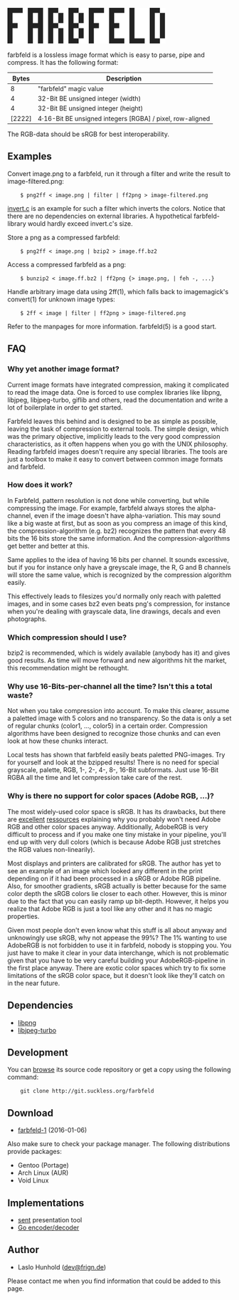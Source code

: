 ![farbfeld](farbfeld.svg)

farbfeld is a lossless image format which is easy to parse, pipe and
compress.
It has the following format:

| Bytes  | Description                                                |
|--------|------------------------------------------------------------|
| 8      | "farbfeld" magic value                                     |
| 4      | 32-Bit BE unsigned integer (width)                         |
| 4      | 32-Bit BE unsigned integer (height)                        |
| [2222] | 4⋅16-Bit BE unsigned integers [RGBA] / pixel, row-aligned  |

The RGB-data should be sRGB for best interoperability.

Examples
--------

Convert image.png to a farbfeld, run it through a filter and write the
result to image-filtered.png:

        $ png2ff < image.png | filter | ff2png > image-filtered.png

[invert.c](invert.c) is an example for such a filter which inverts
the colors. Notice that there are no dependencies on external libraries.
A hypothetical farbfeld-library would hardly exceed invert.c's size.


Store a png as a compressed farbfeld:

        $ png2ff < image.png | bzip2 > image.ff.bz2

Access a compressed farbfeld as a png:

        $ bunzip2 < image.ff.bz2 | ff2png {> image.png, | feh -, ...}

Handle arbitrary image data using 2ff(1), which falls
back to imagemagick's convert(1) for unknown image types:

        $ 2ff < image | filter | ff2png > image-filtered.png

Refer to the manpages for more information. farbfeld(5) is a good start.

FAQ
---

### Why yet another image format?

Current image formats have integrated compression,
making it complicated to read the image data.
One is forced to use complex libraries like libpng,
libjpeg, libjpeg-turbo, giflib and others, read the
documentation and write a lot of boilerplate in order
to get started.

Farbfeld leaves this behind and is designed to be as
simple as possible, leaving the task of compression
to external tools.
The simple design, which was the primary objective,
implicitly leads to the very good compression
characteristics, as it often happens when you go with
the UNIX philosophy.
Reading farbfeld images doesn't require any special
libraries. The tools are just a toolbox
to make it easy to convert between common image formats
and farbfeld.

### How does it work?

In Farbfeld, pattern resolution is not done while
converting, but while compressing the image.
For example, farbfeld always stores the alpha-channel,
even if the image doesn't have alpha-variation.
This may sound like a big waste at first, but as
soon as you compress an image of this kind, the
compression-algorithm (e.g. bz2) recognizes the
pattern that every 48 bits the 16 bits store the
same information.
And the compression-algorithms get better and better
at this.

Same applies to the idea of having 16 bits per channel.
It sounds excessive, but if you for instance only have
a greyscale image, the R, G and B channels will store
the same value, which is recognized by the compression
algorithm easily.

This effectively leads to filesizes you'd normally only
reach with paletted images, and in some cases bz2 even
beats png's compression, for instance when you're dealing
with grayscale data, line drawings, decals and even
photographs.

### Which compression should I use?

bzip2 is recommended, which is widely available (anybody has it)
and gives good results. As time will move forward and new
algorithms hit the market, this recommendation might be rethought.

### Why use 16-Bits-per-channel all the time? Isn't this a total waste?

Not when you take compression into account. To make this
clearer, assume a paletted image with 5 colors and no
transparency. So the data is only a set of regular chunks
(color1, ..., color5) in a certain order.
Compression algorithms have been designed to recognize those
chunks and can even look at how these chunks interact.

Local tests has shown that farbfeld easily beats paletted
PNG-images. Try for yourself and look at the bzipped results!
There is no need for special grayscale, palette, RGB, 1-, 2-,
4-, 8-, 16-Bit subformats.
Just use 16-Bit RGBA all the time and let compression take
care of the rest.

### Why is there no support for color spaces (Adobe RGB, ...)?

The most widely-used color space is sRGB. It has its
drawbacks, but there are
[excellent](http://www.kenrockwell.com/tech/adobe-rgb.htm)
[ressources](http://www.kenrockwell.com/tech/color-management/is-for-wimps.htm)
explaining why you probably won't need Adobe RGB and other color spaces
anyway. Additionally, AdobeRGB is very difficult to process and if you
make one tiny mistake in your pipeline, you'll end up with very
dull colors (which is because Adobe RGB just stretches the RGB
values non-linearily).

Most displays and printers are calibrated for sRGB. The author has yet
to see an example of an image which looked any different in the
print depending on if it had been processed in a sRGB or Adobe RGB
pipeline. Also, for smoother gradients, sRGB actually is better
because for the same color depth the sRGB colors lie closer to
each other. However, this is minor due to the fact that you can
easily ramp up bit-depth. However, it helps you realize that
Adobe RGB is just a tool like any other and it has no magic
properties.

Given most people don't even know what this stuff is all about
anyway and unknowingly use sRGB, why not appease the 99%?
The 1% wanting to use AdobeRGB is not forbidden to use it in
farbfeld, nobody is stopping you. You just have to make it clear
in your data interchange, which is not problematic given that
you have to be very careful building your AdobeRGB-pipeline in
the first place anyway.
There are exotic color spaces which try to fix some limitations of the
sRGB color space, but it doesn't look like they'll catch on in
the near future.

Dependencies
------------

* [libpng](http://www.libpng.org/pub/png/libpng.html)
* [libjpeg-turbo](http://libjpeg-turbo.virtualgl.org/)

Development
-----------

You can [browse](http://git.suckless.org/farbfeld) its source code repository
or get a copy using the following command:

        git clone http://git.suckless.org/farbfeld

Download
--------

* [farbfeld-1](http://dl.suckless.org/farbfeld/farbfeld-1.tar.gz) (2016-01-06)

Also make sure to check your package manager. The following distributions
provide packages:

* Gentoo (Portage)
* Arch Linux (AUR)
* Void Linux

Implementations
---------------

* [sent](http://tools.suckless.org/sent/) presentation tool
* [Go encoder/decoder](https://github.com/mehlon/farbfeld)

Author
------

* Laslo Hunhold (dev@frign.de)

Please contact me when you find information that could be added to this
page.
